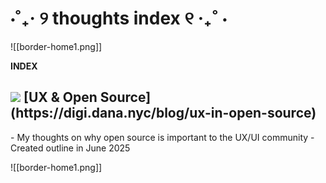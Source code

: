 # ⋅˚₊‧ ୨ thoughts index ୧ ‧₊˚ ⋅

![[border-home1.png]]

**INDEX**

<h2 class="!mt-0 !mb-0 font-semibold flex items-center space-x-2 !h-auto">
	<img src="/_r/-/images/writing.png"/>
	 [UX & Open Source](https://digi.dana.nyc/blog/ux-in-open-source)
</h2>
- My thoughts on why open source is important to the UX/UI community
- Created outline in June 2025


![[border-home1.png]]